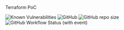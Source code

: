 Terraform PoC

![Known Vulnerabilities](https://snyk.io/test/github/misrarm/advizir-infra/badge.svg) ![GitHub](https://img.shields.io/github/license/misrarm/advizir-infra) ![GitHub repo size](https://img.shields.io/github/repo-size/misrarm/advizir-infra) ![GitHub Workflow Status (with event)](https://img.shields.io/github/actions/workflow/status/misrarm/advizir-infra/.github%2Fworkflows%2Fterraform.yml)

